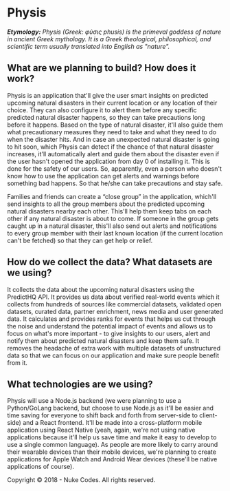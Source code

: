 # Physis

***Etymology:***
*Physis (Greek: φύσις phusis) is the primeval goddess of nature in ancient
Greek mythology. It is a Greek theological, philosophical, and scientific term
usually translated into English as "nature".*


## What are we planning to build? How does it work?

Physis is an application that'll give the user smart insights on predicted
upcoming natural disasters in their current location or any location of their
choice. They can also configure it to alert them before any specific predicted
natural disaster happens, so they can take precautions long before it happens.
Based on the type of natural disaster, it'll also guide them what precautionary
measures they need to take and what they need to do when the disaster hits. And
in case an unexpected natural disaster is going to hit soon, which Physis can
detect if the chance of that natural disaster increases, it'll automatically
alert and guide them about the disaster even if the user hasn't opened the
application from day 0 of installing it. This is done for the safety of our
users. So, apparently, even a person who doesn't know how to use the application
can get alerts and warnings before something bad happens. So that he/she can
take precautions and stay safe.

Families and friends can create a “close group” in the application, which'll
send insights to all the group members about the predicted upcoming natural
disasters nearby each other. This'll help them keep tabs on each other if any
natural disaster is about to come. If someone in the group gets caught up in a
natural disaster, this'll also send out alerts and notifications to every group
member with their last known location (if the current location can't be
fetched) so that they can get help or relief.


## How do we collect the data? What datasets are we using?

It collects the data about the upcoming natural disasters using the PredictHQ
API. It provides us data about verified real-world events which it collects from
hundreds of sources like commercial datasets, validated open datasets, curated
data, partner enrichment, news media and user generated data. It calculates and
provides ranks for events that helps us cut through the noise and understand the
potential impact of events and allows us to focus on what's more important - to
give insights to our users, alert and notify them about predicted natural
disasters and keep them safe. It removes the headache of extra work with
multiple datasets of unstructured data so that we can focus on our application
and make sure people benefit from it.


## What technologies are we using?

Physis will use a Node.js backend (we were planning to use a Python/GoLang
backend, but choose to use Node.js as it'll be easier and time saving for
everyone to shift back and forth from server-side to client-side) and a React
frontend. It'll be made into a cross-platform mobile application using React
Native (yeah, again, we're not using native applications because it'll help us
save time and make it easy to develop to use a single common language). As
people are more likely to carry around their wearable devices than their mobile
devices, we're planning to create applications for Apple Watch and Android Wear
devices (these'll be native applications of course).


Copyright © 2018 - Nuke Codes. All rights reserved.
